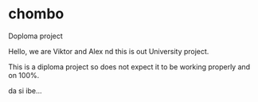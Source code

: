 # chombo
Doploma project

Hello, we are Viktor and Alex nd this is out University project.

This is a diploma project so does not expect it to be working properly and on 100%.

da si ibe...